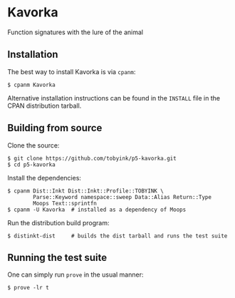 # Kavorka

Function signatures with the lure of the animal

## Installation

The best way to install Kavorka is via `cpanm`:

    $ cpanm Kavorka

Alternative installation instructions can be found in the `INSTALL` file in
the CPAN distribution tarball.

## Building from source

Clone the source:

    $ git clone https://github.com/tobyink/p5-kavorka.git
    $ cd p5-kavorka

Install the dependencies:

    $ cpanm Dist::Inkt Dist::Inkt::Profile::TOBYINK \
            Parse::Keyword namespace::sweep Data::Alias Return::Type
            Moops Text::sprintfn
    $ cpanm -U Kavorka  # installed as a dependency of Moops

Run the distribution build program:

    $ distinkt-dist     # builds the dist tarball and runs the test suite

## Running the test suite

One can simply run `prove` in the usual manner:

    $ prove -lr t

